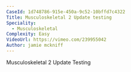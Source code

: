 ```yaml
---
CaseId: 1d748786-915e-450a-9c52-10bffd7c4322
Title: Musculoskeletal 2 Update testing
Speciality:
  - Musculoskeletal
Complexity: Easy
VideoUrl: https://vimeo.com/239955042
Author: jamie mckniff
---
```


<p>Musculoskeletal 2 Update Testing</p>